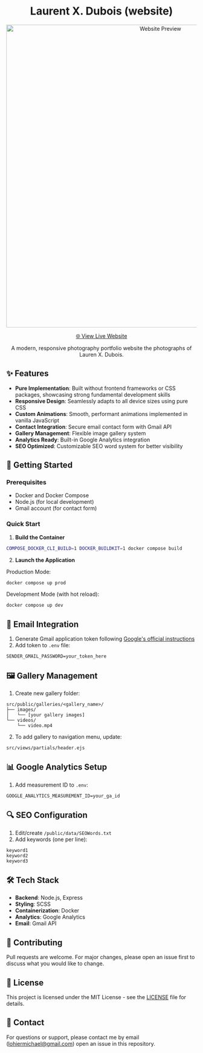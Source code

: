 <div align="center">

# Laurent X. Dubois (website)

  <img
    src="public/gif/website-preview.gif"
    alt="Website Preview"
    width="800"
    style="max-width: 100%;">


  [🌐 View Live Website](https://laurentxdubois.com)

  A modern, responsive photography portfolio website the photographs of Lauren
  X. Dubois.

</div>


## ✨ Features

- **Pure Implementation**: Built without frontend frameworks or CSS packages,
showcasing strong fundamental development skills
- **Responsive Design**: Seamlessly adapts to all device sizes using pure CSS
- **Custom Animations**: Smooth, performant animations implemented in vanilla
JavaScript
- **Contact Integration**: Secure email contact form with Gmail API
- **Gallery Management**: Flexible image gallery system
- **Analytics Ready**: Built-in Google Analytics integration
- **SEO Optimized**: Customizable SEO word system for better visibility

## 🚀 Getting Started

### Prerequisites
- Docker and Docker Compose
- Node.js (for local development)
- Gmail account (for contact form)

### Quick Start

1. **Build the Container**
```bash
COMPOSE_DOCKER_CLI_BUILD=1 DOCKER_BUILDKIT=1 docker compose build
```

2. **Launch the Application**

Production Mode:
```bash
docker compose up prod
```

Development Mode (with hot reload):
```bash
docker compose up dev
```

## 📧 Email Integration

1. Generate Gmail application token following
   [Google's official instructions](https://support.google.com/accounts/answer/185833?hl=en)
2. Add token to `.env` file:
```env
SENDER_GMAIL_PASSWORD=your_token_here
```

## 🖼️ Gallery Management

1. Create new gallery folder:
```
src/public/galleries/<gallery_name>/
├── images/
│   └── [your gallery images]
└── videos/
    └── video.mp4
```

2. To add gallery to navigation menu, update:
```
src/views/partials/header.ejs
```

## 📊 Google Analytics Setup

1. Add measurement ID to `.env`:
```env
GOOGLE_ANALYTICS_MEASUREMENT_ID=your_ga_id
```

## 🔍 SEO Configuration

1. Edit/create `/public/data/SEOWords.txt`
2. Add keywords (one per line):
```
keyword1
keyword2
keyword3
```

## 🛠️ Tech Stack

- **Backend**: Node.js, Express
- **Styling**: SCSS
- **Containerization**: Docker
- **Analytics**: Google Analytics
- **Email**: Gmail API

## 📝 Contributing

Pull requests are welcome. For major changes, please open an issue first to
discuss what you would like to change.

## 📄 License

This project is licensed under the MIT License - see the [LICENSE](LICENSE)
file for details.

## 🤝 Contact

For questions or support, please contact me by email (lohiermichael@gmail.com)
open an issue in this repository.

